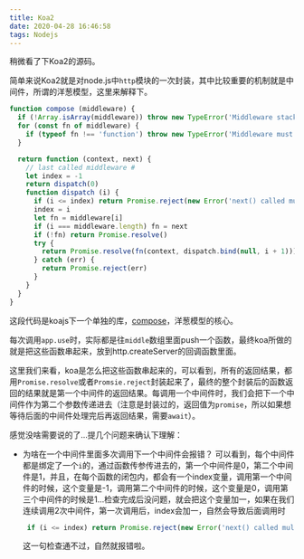 ```yaml
---
title: Koa2
date: 2020-04-28 16:46:58
tags: Nodejs
---
```


稍微看了下Koa2的源码。
<!-- more -->

简单来说Koa2就是对node.js中`http`模块的一次封装，其中比较重要的机制就是中间件，所谓的洋葱模型，这里来解释下。
```javascript
function compose (middleware) {
  if (!Array.isArray(middleware)) throw new TypeError('Middleware stack must be an array!')
  for (const fn of middleware) {
    if (typeof fn !== 'function') throw new TypeError('Middleware must be composed of functions!')
  }

  return function (context, next) {
    // last called middleware #
    let index = -1
    return dispatch(0)
    function dispatch (i) {
      if (i <= index) return Promise.reject(new Error('next() called multiple times'))
      index = i
      let fn = middleware[i]
      if (i === middleware.length) fn = next
      if (!fn) return Promise.resolve()
      try {
        return Promise.resolve(fn(context, dispatch.bind(null, i + 1)));
      } catch (err) {
        return Promise.reject(err)
      }
    }
  }
}
```
这段代码是koajs下一个单独的库，[compose](https://github.com/koajs/compose)，洋葱模型的核心。

每次调用`app.use`时，实际都是往`middle`数组里面push一个函数，最终koa所做的就是把这些函数串起来，放到http.createServer的回调函数里面。

这里我们来看，koa是怎么把这些函数串起来的，可以看到，所有的返回结果，都用`Promise.resolve`或者`Promsie.reject`封装起来了，最终的整个封装后的函数返回的结果就是第一个中间件的返回结果。每调用一个中间件时，我们会把下一个中间件作为第二个参数传递进去（注意是封装过的，返回值为`promise`，所以如果想等待后面的中间件处理完后再返回结果，需要`await`）。


感觉没啥需要说的了...提几个问题来确认下理解：
- 为啥在一个中间件里面多次调用下一个中间件会报错？
  可以看到，每个中间件都是绑定了一个`i`的，通过函数传参传进去的，第一个中间件是0，第二个中间件是1，并且，在每个函数的闭包内，都会有一个index变量，调用第一个中间件的时候，这个变量是-1，调用第二个中间件的时候，这个变量是0，调用第三个中间件的时候是1...检查完成后没问题，就会把这个变量加一，如果在我们连续调用2次中间件，第一次调用后，index会加一，自然会导致后面调用时
  ```javascript
   if (i <= index) return Promise.reject(new Error('next() called multiple times'))
  ```
  这一句检查通不过，自然就报错啦。

